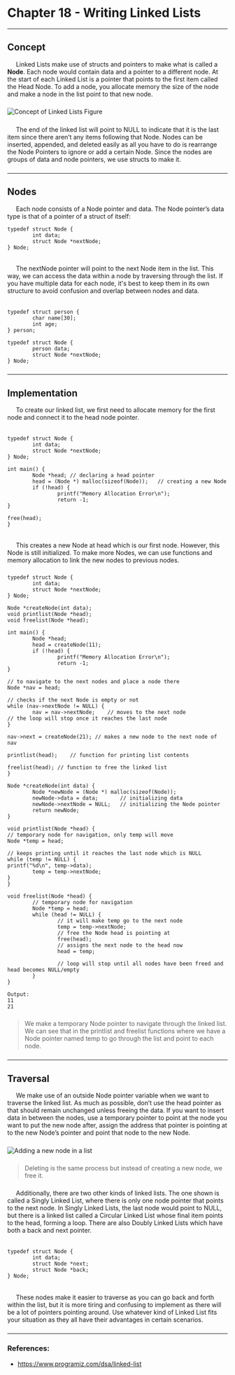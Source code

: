 # Chapter 18 - Writing Linked Lists

---

## Concept
&nbsp;&nbsp;&nbsp;&nbsp;
Linked Lists make use of structs and pointers to make what is called a 
**Node**. Each node would contain data and a pointer to a different node. 
At the start of each Linked List is a pointer that points to the first 
item called the Head Node. To add a node, you allocate memory the size 
of the node and make a node in the list point to that new node.

#####

![Concept of Linked Lists Figure](:/img/images/Ch18_1.png)

#####

&nbsp;&nbsp;&nbsp;&nbsp;
The end of the linked list will point to NULL to indicate that it is 
the last item since there aren’t any items following that Node. Nodes 
can be inserted, appended, and deleted easily as all you have to do is 
rearrange the Node Pointers to ignore or add a certain Node. Since the 
nodes are groups of data and node pointers, we use structs to make it.

#####

---

#####

## Nodes

&nbsp;&nbsp;&nbsp;&nbsp;
Each node consists of a Node pointer and data. The Node pointer’s data 
type is that of a pointer of a struct of itself:

    typedef struct Node {
            int data;
            struct Node *nextNode;
    } Node;

######

&nbsp;&nbsp;&nbsp;&nbsp;
The nextNode pointer will point to the next Node item in the list. 
This way, we can access the data within a node by traversing through 
the list. If you have multiple data for each node, it's best to keep 
them in its own structure to avoid confusion and overlap between nodes 
and data.

######

    typedef struct person {
            char name[30];
            int age;
    } person;
     
    typedef struct Node {
            person data;
            struct Node *nextNode;
    } Node;

#####

---

#####

## Implementation

&nbsp;&nbsp;&nbsp;&nbsp;
To create our linked list, we first need to allocate memory for the 
first node and connect it to the head node pointer.

######

    typedef struct Node {
            int data;
            struct Node *nextNode;
    } Node;
     
    int main() {
            Node *head;	// declaring a head pointer
            head = (Node *) malloc(sizeof(Node));	// creating a new Node
            if (!head) {
                    printf("Memory Allocation Error\n");
                    return -1;
    }
     
    free(head);
    }

######

&nbsp;&nbsp;&nbsp;&nbsp;
This creates a new Node at head which is our first node. However, this 
Node is still initialized. To make more Nodes, we can use functions and 
memory allocation to link the new nodes to previous nodes.

#####

    typedef struct Node {
            int data;
            struct Node *nextNode;
    } Node;
     
    Node *createNode(int data);
    void printlist(Node *head);
    void freelist(Node *head);
     
    int main() {
            Node *head;	
            head = createNode(11);
            if (!head) {
                    printf("Memory Allocation Error\n");
                    return -1;
    }
     
    // to navigate to the next nodes and place a node there
    Node *nav = head;
     
    // checks if the next Node is empty or not
    while (nav->nextNode != NULL) {
            nav = nav->nextNode;	// moves to the next node
    // the loop will stop once it reaches the last node
    }
     
    nav->next = createNode(21);	// makes a new node to the next node of nav
     
    printlist(head);	// function for printing list contents
     
    freelist(head);	// function to free the linked list 
    }
     
    Node *createNode(int data) {
            Node *newNode = (Node *) malloc(sizeof(Node));
            newNode->data = data;		// initializing data
            newNode->nextNode = NULL;	// initializing the Node pointer
            return newNode;
    }
     
    void printlist(Node *head) {
    // temporary node for navigation, only temp will move
    Node *temp = head;
     
    // keeps printing until it reaches the last node which is NULL
    while (temp != NULL) {
    printf("%d\n", temp->data);
            temp = temp->nextNode;
    }
    }
     
    void freelist(Node *head) {
            // temporary node for navigation
            Node *temp = head;
            while (head != NULL) {
                    // it will make temp go to the next node
                    temp = temp->nextNode;
                    // free the Node head is pointing at
                    free(head);
                    // assigns the next node to the head now
                    head = temp;
     
                    // loop will stop until all nodes have been freed and head becomes NULL/empty
            }
    }
     
    Output:
    11
    21

#####

> We make a temporary Node pointer to navigate through the linked list. 
We can see that in the printlist and freelist functions where we have a 
Node pointer named temp to go through the list and point to each node.

#####

---

#####

## Traversal

&nbsp;&nbsp;&nbsp;&nbsp;
We make use of an outside Node pointer variable when we want to 
traverse the linked list. As much as possible, don’t use the head 
pointer as that should remain unchanged unless freeing the data. 
If you want to insert data in between the nodes, use a temporary 
pointer to point at the node you want to put the new node after, 
assign the address that pointer is pointing at to the new Node’s 
pointer and point that node to the new Node.

#####

![Adding a new node in a list](:/img/images/Ch18_2.png)

#####

> Deleting is the same process but instead of creating a new node, we free it.

#####

&nbsp;&nbsp;&nbsp;&nbsp;
Additionally, there are two other kinds of linked lists. The one shown 
is called a Singly Linked List, where there is only one node pointer 
that points to the next node. In Singly Linked Lists, the last node 
would point to NULL, but there is a linked list called a Circular 
Linked List whose final item points to the head, forming a loop. 
There are also Doubly Linked Lists which have both a back and next 
pointer.

######

    typedef struct Node {
            int data;
            struct Node *next;
            struct Node *back;
    } Node;

######

&nbsp;&nbsp;&nbsp;&nbsp;
These nodes make it easier to traverse as you can go back and forth 
within the list, but it is more tiring and confusing to implement as 
there will be a lot of pointers pointing around. Use whatever kind of 
Linked List fits your situation as they all have their advantages in 
certain scenarios.

#####

---

#####

### References:
- https://www.programiz.com/dsa/linked-list
